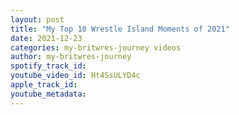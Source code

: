 ```yaml
---
layout: post
title: "My Top 10 Wrestle Island Moments of 2021"
date: 2021-12-23
categories: my-britwres-journey videos
author: my-britwres-journey
spotify_track_id: 
youtube_video_id: Ht4SsULYD4c
apple_track_id: 
youtube_metadata: 
---
```

